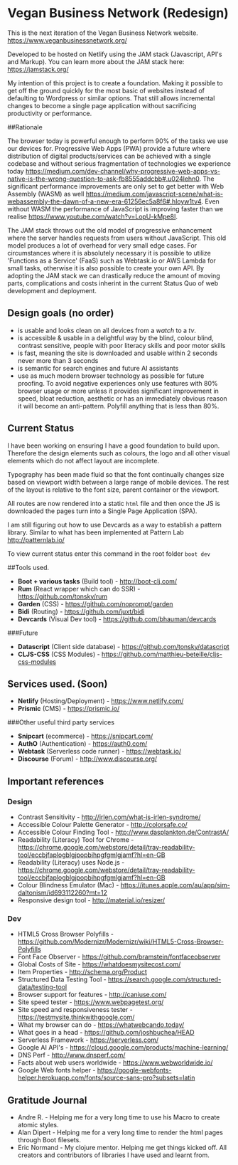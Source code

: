 # Vegan Business Network (Redesign)
This is the next iteration of the Vegan Business Network website. https://www.veganbusinessnetwork.org/

Developed to be hosted on Netlify using the JAM stack (Javascript, API's and Markup).
You can learn more about the JAM stack here: https://jamstack.org/

My intention of this project is to create a foundation. Making it possible to get off the ground quickly for the most basic of websites instead of defaulting to Wordpress or similar options. That still allows incremental changes to become a single page application without sacrificing productivity or performance.

##Rationale

The browser today is powerful enough to perform 90% of the tasks we use our devices for. Progressive Web Apps (PWA) provide a future where distribution of digital products/services can be achieved with a single codebase and without serious fragmentation of technologies we experience today https://medium.com/dev-channel/why-progressive-web-apps-vs-native-is-the-wrong-question-to-ask-fb8555addcbb#.u024lehn0. The significant performance improvements are only set to get better with Web Assembly (WASM) as well https://medium.com/javascript-scene/what-is-webassembly-the-dawn-of-a-new-era-61256ec5a8f6#.hloyw1tv4. Even without WASM the performance of JavaScript is improving faster than we realise https://www.youtube.com/watch?v=LopU-kMpe8I.

The JAM stack throws out the old model of progressive enhancement where the server handles requests from users without JavaScript. This old model produces a lot of overhead for very small edge cases. For circumstances where it is absolutely necessary it is possible to utilize 'Functions as a Service' (FaaS) such as Webtask.io or AWS Lambda for small tasks, otherwise it is also possible to create your own API. By adopting the JAM stack we can drastically reduce the amount of moving parts, complications and costs inherint in the current Status Quo of web development and deployment.


## Design goals (no order)
* is usable and looks clean on all devices from a _watch_ to a _tv_.
* is accessible & usable in a delightful way by the blind, colour blind, contrast sensitive, people with poor literacy skills and poor motor skills
* is fast, meaning the site is downloaded and usable within 2 seconds never more than 3 seconds
* is semantic for search engines and future AI assistants
* use as much modern browser technology as possible for future proofing. To avoid negative experiences only use features with 80% browser usage or more unless it provides significant improvement in speed, bloat reduction, aesthetic or has an immediately obvious reason it will become an anti-pattern. Polyfill anything that is less than 80%.


## Current Status

I have been working on ensuring I have a good foundation to build upon. Therefore the design elements such as colours, the logo and all other visual elements which do not affect layout are incomplete.

Typography has been made fluid so that the font continually changes size based on viewport width between a large range of mobile devices. The rest of the layout is relative to the font size, parent container or the viewport.

All routes are now rendered into a static `html` file and then once the JS is downloaded the pages turn into a Single Page Application (SPA).

I am still figuring out how to use Devcards as a way to establish a pattern library. Similar to what has been implemented at Pattern Lab http://patternlab.io/

To view current status enter this command in the root folder `boot dev`

##Tools used.

* **Boot + various tasks** (Build tool) - http://boot-clj.com/
* **Rum** (React wrapper which can do SSR) - https://github.com/tonsky/rum
* **Garden** (CSS) - https://github.com/noprompt/garden
* **Bidi** (Routing) - https://github.com/juxt/bidi
* **Devcards** (Visual Dev tool) - https://github.com/bhauman/devcards

###Future
* **Datascript** (Client side database) - https://github.com/tonsky/datascript
* **CLJS-CSS** (CSS Modules) - https://github.com/matthieu-beteille/cljs-css-modules

## Services used. (Soon)

* **Netlify** (Hosting/Deployment) - https://www.netlify.com/
* **Prismic** (CMS) - https://prismic.io/

###Other useful third party services

* **Snipcart** (ecommerce) - https://snipcart.com/
* **AuthO** (Authentication) - https://auth0.com/
* **Webtask** (Serverless code runner) - https://webtask.io/
* **Discourse** (Forum) - http://www.discourse.org/


## Important references

### Design

* Contrast Sensitivity - http://irlen.com/what-is-irlen-syndrome/
* Accessible Colour Palette Generator - http://colorsafe.co/
* Accessible Colour Finding Tool - http://www.dasplankton.de/ContrastA/
* Readability (Literacy) Tool for Chrome - https://chrome.google.com/webstore/detail/tray-readability-tool/eccbjfaplogblgjpopbihpgfgmlgjamf?hl=en-GB
* Readability (Literacy) uses Node.js - https://chrome.google.com/webstore/detail/tray-readability-tool/eccbjfaplogblgjpopbihpgfgmlgjamf?hl=en-GB
* Colour Blindness Emulator (Mac) - https://itunes.apple.com/au/app/sim-daltonism/id693112260?mt=12
* Responsive design tool - http://material.io/resizer/

### Dev

* HTML5 Cross Browser Polyfills - https://github.com/Modernizr/Modernizr/wiki/HTML5-Cross-Browser-Polyfills
* Font Face Observer - https://github.com/bramstein/fontfaceobserver
* Global Costs of Site - https://whatdoesmysitecost.com/
* Item Properties - http://schema.org/Product
* Structured Data Testing Tool - https://search.google.com/structured-data/testing-tool
* Browser support for features - http://caniuse.com/
* Site speed tester - https://www.webpagetest.org/
* Site speed and responsiveness tester - https://testmysite.thinkwithgoogle.com/
* What my browser can do - https://whatwebcando.today/
* What goes in a head - https://github.com/joshbuchea/HEAD
* Serverless Framework - https://serverless.com/
* Google AI API's - https://cloud.google.com/products/machine-learning/
* DNS Perf - http://www.dnsperf.com/
* Facts about web users worldwide - https://www.webworldwide.io/
* Google Web fonts helper - https://google-webfonts-helper.herokuapp.com/fonts/source-sans-pro?subsets=latin



## Gratitude Journal

* Andre R. - Helping me for a very long time to use his Macro to create atomic styles.
* Alan Dipert - Helping me for a very long time to render the html pages through Boot filesets.
* Eric Normand - My clojure mentor. Helping me get things kicked off.
All creators and contributors of libraries I have used and learnt from.
